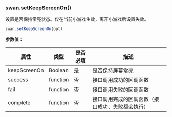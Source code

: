 ### swan.setKeepScreenOn()

设置是否保持常亮状态。仅在当前小游戏生效，离开小游戏后设置失效。

```js
swan.setKeepScreenOn(opt)
```

**参数值：**

|属性|类型|是否必填|描述|
|-|-|-|-|
|keepScreenOn|Boolean|是|是否保持屏幕常亮|
|success|function|否|接口调用成功的回调函数|
|fail|function|否|接口调用失败的回调函数|
|complete|function|否|接口调用完成的回调函数（接口成功、失败都会执行）|